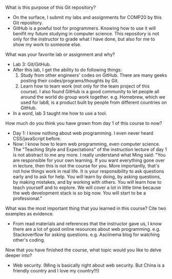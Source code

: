 What is this purpose of this Git repository?
- On the surface, I submit my labs and assignments for COMP20 by this Git 
repository.
- GitHub is a powful tool for programmers. Knowing how to use it will benifit my
future studying in computer science. This repository is not only for the 
instructor to grade what I have done, but also for me to show my work to someone 
else.


What was your favorite lab or assignment and why?
- Lab 3: Git/GitHub. 
- After this lab, I get the ability to do following things:
	1. Study from other engineers' codes on GitHub. There are many geeks posting
	their codes/programs/thoughts by Git.
	2. Learn how to team work (not only for the team project of this course). I 
	also found GitHub is a good community to let people all around the world do 
	group work together. 
		e.g. Homebrew, which we used for lab8, is a product built by people from
		different countries on GitHub.
- In a word, lab 3 taught me how to use a tool.


How much do you think you have grown from day 1 of this course to now?
- Day 1: I know nothing about web programming. I even never heard CSS/javaScript
before.
- Now: I know how to learn web programming, even computer science. The "Teaching 
Style and Expectations" of the instruction lecture of day 1 is not abstract to 
me any more. I really understand what Ming said: "You are responsible for your 
own learning. If you want everything gone over in lecture, then this is not the 
course for you. More importantly, that's not how things work in real life. It is
your responsibility to ask questions early and to ask for help. You will learn 
by doing, by asking questions, by making mistakes, and by working with others.
You will learn how to teach yourself and to explore. We will cover a lot in 
little time because the web development stack is so big now. You will start to 
be a professional."


What was the most important thing that you learned in this course? Cite two 
examples as evidence.
- From read materials and references that the instructor gave us, I know there 
are a lot of good online resources about web programming.
	e.g. Stackoverflow for asking questions.
	e.g. Asciinema blog for watching other's coding.
 

Now that you have finished the course, what topic would you like to delve deeper 
into?
- Web security. (Ming is basically right about web security. But China is a 
friendly country and I love my country!!!)
